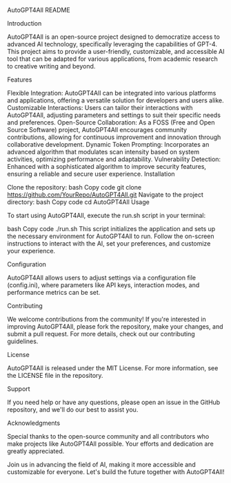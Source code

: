 AutoGPT4All README

Introduction

AutoGPT4All is an open-source project designed to democratize access to advanced AI technology, specifically leveraging the capabilities of GPT-4. This project aims to provide a user-friendly, customizable, and accessible AI tool that can be adapted for various applications, from academic research to creative writing and beyond.

Features

Flexible Integration: AutoGPT4All can be integrated into various platforms and applications, offering a versatile solution for developers and users alike.
Customizable Interactions: Users can tailor their interactions with AutoGPT4All, adjusting parameters and settings to suit their specific needs and preferences.
Open-Source Collaboration: As a FOSS (Free and Open Source Software) project, AutoGPT4All encourages community contributions, allowing for continuous improvement and innovation through collaborative development.
Dynamic Token Prompting: Incorporates an advanced algorithm that modulates scan intensity based on system activities, optimizing performance and adaptability.
Vulnerability Detection: Enhanced with a sophisticated algorithm to improve security features, ensuring a reliable and secure user experience.
Installation

Clone the repository:
bash
Copy code
git clone https://github.com/YourRepo/AutoGPT4All.git
Navigate to the project directory:
bash
Copy code
cd AutoGPT4All
Usage

To start using AutoGPT4All, execute the run.sh script in your terminal:

bash
Copy code
./run.sh
This script initializes the application and sets up the necessary environment for AutoGPT4All to run. Follow the on-screen instructions to interact with the AI, set your preferences, and customize your experience.

Configuration

AutoGPT4All allows users to adjust settings via a configuration file (config.ini), where parameters like API keys, interaction modes, and performance metrics can be set.

Contributing

We welcome contributions from the community! If you're interested in improving AutoGPT4All, please fork the repository, make your changes, and submit a pull request. For more details, check out our contributing guidelines.

License

AutoGPT4All is released under the MIT License. For more information, see the LICENSE file in the repository.

Support

If you need help or have any questions, please open an issue in the GitHub repository, and we'll do our best to assist you.

Acknowledgments

Special thanks to the open-source community and all contributors who make projects like AutoGPT4All possible. Your efforts and dedication are greatly appreciated.

Join us in advancing the field of AI, making it more accessible and customizable for everyone. Let's build the future together with AutoGPT4All! 
